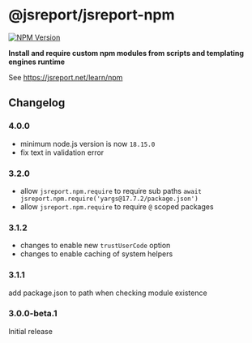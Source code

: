 # @jsreport/jsreport-npm
[![NPM Version](http://img.shields.io/npm/v/@jsreport/jsreport-data.svg?style=flat-square)](https://npmjs.com/package/@jsreport/jsreport-npm)

**Install and require custom npm modules from scripts and templating engines runtime**

See https://jsreport.net/learn/npm

## Changelog

### 4.0.0

- minimum node.js version is now `18.15.0`
- fix text in validation error

### 3.2.0

- allow `jsreport.npm.require` to require sub paths `await jsreport.npm.require('yargs@17.7.2/package.json')`
- allow `jsreport.npm.require` to require `@` scoped packages

### 3.1.2

- changes to enable new `trustUserCode` option
- changes to enable caching of system helpers

### 3.1.1

add package.json to path when checking module existence

### 3.0.0-beta.1

Initial release
